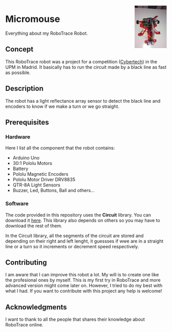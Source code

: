 <p>
<img src = "https://github.com/jcturing/RoboTrace/blob/master/Multimedia/WhatsApp%20Image%202019-04-16%20at%2021.04.07.jpeg" align = "right" width = "100"/>
</p>

# Micromouse
Everything about my RoboTrace Robot.

## Concept
This RoboTrace robot was a project for a competition ([Cybertech](https://www.reset.etsii.upm.es/cybertech/cybertech2019/)) in the UPM in Madrid.
It basically has to run the circuit made by a black line as fast as possible.

## Description
The robot has a light reflectance array sensor to detect the black line and encoders to know if we make a turn or we go straight.

## Prerequisites
### Hardware
Here I list all the component that the robot contains:
* Arduino Uno
* 30:1 Pololu Motors
* Battery
* Pololu Magnetic Encoders
* Pololu Motor Driver DRV8835 
* QTR-8A Light Sensors
* Buzzer, Led, Buttons, Ball and others...

### Software
The code provided in this repository uses the **Circuit** library. You can download it [here](https://github.com/jcturing/Arduino-Libraries).
This library also depends on others so you may have to download the rest of them.

In the Circuit library, all the segments of the circuit are stored and depending on their right and left lenght, it guessses if wwe are in a straight line or a turn
so it increments or decrement speed respectively.

## Contributing
I am aware that I can improve this robot a lot. My will is to create one like the profesional ones by myself.
This is my first try in RoboTrace and more advanced version might come later on.
However, I tried to do my best with what I had. If you want to contribute with this project any help is welcome!

## Acknowledgments
I want to thank to all the people that shares their knowledge about RoboTrace online.
